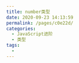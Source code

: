 ```yaml
---
title: number类型
date: 2020-09-23 14:13:59
permalink: /pages/c0e22d/
categories: 
  - JavaScript进阶
  - 类型
tags: 
  - 
---
```

